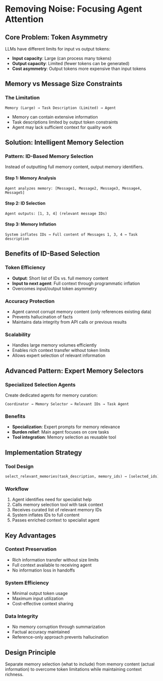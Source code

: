 # Removing Noise: Focusing Agent Attention

## Core Problem: Token Asymmetry

LLMs have different limits for input vs output tokens:

- **Input capacity**: Large (can process many tokens)
- **Output capacity**: Limited (fewer tokens can be generated)
- **Cost asymmetry**: Output tokens more expensive than input tokens

## Memory vs Message Size Constraints

### The Limitation

```
Memory (Large) → Task Description (Limited) → Agent
```

- Memory can contain extensive information
- Task descriptions limited by output token constraints
- Agent may lack sufficient context for quality work

## Solution: Intelligent Memory Selection

### Pattern: ID-Based Memory Selection

Instead of outputting full memory content, output memory identifiers.

#### Step 1: Memory Analysis

```
Agent analyzes memory: [Message1, Message2, Message3, Message4, Message5]
```

#### Step 2: ID Selection

```
Agent outputs: [1, 3, 4] (relevant message IDs)
```

#### Step 3: Memory Inflation

```
System inflates IDs → Full content of Messages 1, 3, 4 → Task description
```

## Benefits of ID-Based Selection

### Token Efficiency

- **Output**: Short list of IDs vs. full memory content
- **Input to next agent**: Full context through programmatic inflation
- Overcomes input/output token asymmetry

### Accuracy Protection

- Agent cannot corrupt memory content (only references existing data)
- Prevents hallucination of facts
- Maintains data integrity from API calls or previous results

### Scalability

- Handles large memory volumes efficiently
- Enables rich context transfer without token limits
- Allows expert selection of relevant information

## Advanced Pattern: Expert Memory Selectors

### Specialized Selection Agents

Create dedicated agents for memory curation:

```
Coordinator → Memory Selector → Relevant IDs → Task Agent
```

### Benefits

- **Specialization**: Expert prompts for memory relevance
- **Burden relief**: Main agent focuses on core tasks
- **Tool integration**: Memory selection as reusable tool

## Implementation Strategy

### Tool Design

```python
select_relevant_memories(task_description, memory_ids) → [selected_ids]
```

### Workflow

1. Agent identifies need for specialist help
2. Calls memory selection tool with task context
3. Receives curated list of relevant memory IDs
4. System inflates IDs to full content
5. Passes enriched context to specialist agent

## Key Advantages

### Context Preservation

- Rich information transfer without size limits
- Full context available to receiving agent
- No information loss in handoffs

### System Efficiency

- Minimal output token usage
- Maximum input utilization
- Cost-effective context sharing

### Data Integrity

- No memory corruption through summarization
- Factual accuracy maintained
- Reference-only approach prevents hallucination

## Design Principle

Separate memory selection (what to include) from memory content (actual information) to overcome token limitations while maintaining context richness.

